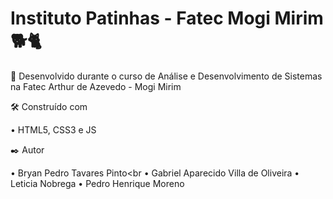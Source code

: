 # Instituto Patinhas - Fatec Mogi Mirim 🐕🐈

🚀 Desenvolvido durante o curso de Análise e Desenvolvimento de Sistemas na Fatec Arthur de Azevedo - Mogi Mirim


🛠️ Construído com

• HTML5, CSS3 e JS

✒️ Autor 

• Bryan Pedro Tavares Pinto<br
• Gabriel Aparecido Villa de Oliveira
• Leticia Nobrega
• Pedro Henrique Moreno


